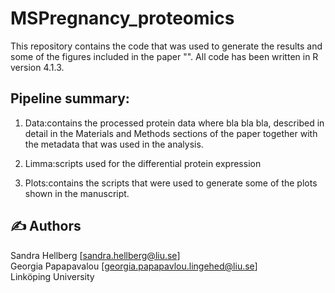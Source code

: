 # MSPregnancy_proteomics
This repository contains the code that was used to generate the results and some of the figures included in the paper "". All code has been written in R version 4.1.3. 

## **Pipeline summary:**

 1. Data:contains the processed protein data where bla bla bla, described in detail in the Materials and Methods sections of the paper together with the metadata that was used in the analysis. 

 2. Limma:scripts used for the differential protein expression 

 3. Plots:contains the scripts that were used to generate some of the plots shown in the manuscript.  

## :writing_hand: Authors

Sandra Hellberg [sandra.hellberg@liu.se] <br />
Georgia Papapavalou [georgia.papapavlou.lingehed@liu.se] <br />
Linköping University